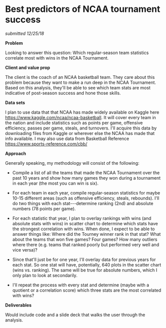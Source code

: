 Best predictors of NCAA tournament success
==========================================

*submitted 12/25/18*

**Problem**

Looking to answer this question: Which regular-season team statistics correlate most with wins in the NCAA Tournament.

**Client and value prop**

The client is the coach of an NCAA basketball team. They care about this problem because they want to make a run deep in the NCAA Tournament. Based on this analysis, they'll be able to see which team stats are most indicative of post-season success and hone those skills.

**Data sets**

I plan to use data that that NCAA has made widely available on Kaggle here <https://www.kaggle.com/ncaa/ncaa-basketball>. It will cover every team in the nation and include statistics such as points per game, offensive efficiency, passes per game, steals, and turnovers. I'll acquire this data by downloading files from Kaggle or wherever else the NCAA has made that info available. I may also use data from Basketball Reference <https://www.sports-reference.com/cbb/>

**Approach**

Generally speaking, my methodology will consist of the following:

-   Compile a list of all the teams that made the NCAA Tournament over the past 10 years and show how many games they won during a tournament in each year (the most you can win is six).

-   For each team in each year, compile regular-season statistics for maybe 10-15 different areas (such as offensive efficiency, steals, rebounds). I'll do two things with each stat---determine ranking (2nd) and absolute numbers (78 points per game).

-   For each statistic that year, I plan to overlay rankings with wins (and absolute stats with wins) in scatter chart to determine which stats have the strongest correlation with wins. When done, I expect to be able to answer things like: Where did the Tourney winner rank in that stat? What about the teams that won five games? Four games? How many outliers where there (e.g. teams that ranked poorly but performed very well and vice versa)?

-   Since that'll just be for one year, I'll overlay data for previous years for each stat. So one stat will have, potentially, 640 plots in the scatter chart (wins vs. ranking). The same will be true for absolute numbers, which I only plan to look at secondarily.

-   I'll repeat the process with every stat and determine (maybe with a quotient or a correlation score) which three stats are the most correlated with wins?

**Deliverables**

Would include code and a slide deck that walks the user through the analysis.
